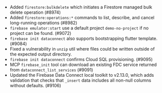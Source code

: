 - Added `firestore:bulkdelete` which initiates a Firestore managed bulk delete operation (#8974)
- Added `firestore:operations:*` commands to list, describe, and cancel long-running operations (#8982)
- `firebase emulator:start` use a default project `demo-no-project` if no project can be found. (#9072)
- `firebase init dataconnect` also supports bootstrapping flutter template. (#9084)
- Fixed a vulnerability in `unzip` util where files could be written outside of the expected output directory.
- `firebase init dataconnect` confirms Cloud SQL provisioning. (#9095)
- MCP `firebase_init` tool can download an existing FDC service returned from `dataconnect_list_services` (#9091)
- Updated the Firebase Data Connect local toolkit to v2.13.0, which adds validation that checks that `_insert` data includes all non-null columns without defaults. (#9106)
